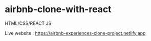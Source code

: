 # airbnb-clone-with-react
HTML/CSS/REACT JS

Live website : https://airbnb-experiences-clone-project.netlify.app

